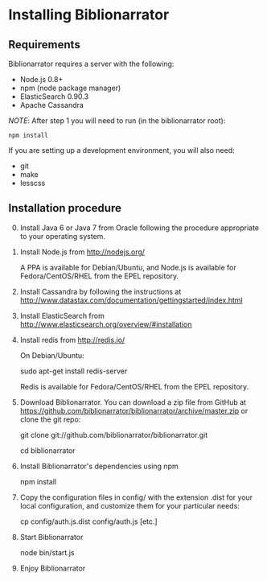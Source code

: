 Installing Biblionarrator
=========================

Requirements
------------

Biblionarrator requires a server with the following:

* Node.js 0.8+
* npm (node package manager)
* ElasticSearch 0.90.3
* Apache Cassandra 

*NOTE*: After step 1 you will need to run (in the biblionarrator root):

    npm install


If you are setting up a development environment, you will also need:

* git
* make
* lesscss

Installation procedure
----------------------

0) Install Java 6 or Java 7 from Oracle following the procedure appropriate to
   your operating system.

1) Install Node.js from http://nodejs.org/

   A PPA is available for Debian/Ubuntu, and Node.js is available for
   Fedora/CentOS/RHEL from the EPEL repository.

2) Install Cassandra by following the instructions at http://www.datastax.com/documentation/gettingstarted/index.html

3) Install ElasticSearch from http://www.elasticsearch.org/overview/#installation

4) Install redis from http://redis.io/
   
   On Debian/Ubuntu:

    sudo apt-get install redis-server

   Redis is available for Fedora/CentOS/RHEL from the EPEL repository.

5) Download Biblionarrator. You can download a zip file from GitHub at
   https://github.com/biblionarrator/biblionarrator/archive/master.zip or
   clone the git repo:

    git clone git://github.com/biblionarrator/biblionarrator.git

    cd biblionarrator

6) Install Biblionarrator's dependencies using npm

    npm install

7) Copy the configuration files in config/ with the extension .dist
   for your local configuration, and customize them for your particular
   needs:

   cp config/auth.js.dist config/auth.js
   [etc.]

8) Start Biblionarrator
    
    node bin/start.js

9) Enjoy Biblionarrator
